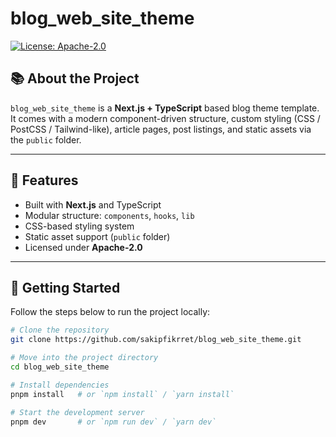 # blog_web_site_theme

[![License: Apache-2.0](https://img.shields.io/badge/license-Apache%202.0-blue.svg)](LICENSE)

## 📚 About the Project

`blog_web_site_theme` is a **Next.js + TypeScript** based blog theme template.  
It comes with a modern component-driven structure, custom styling (CSS / PostCSS / Tailwind-like), article pages, post listings, and static assets via the `public` folder.  

---

## 🧰 Features

- Built with **Next.js** and TypeScript  
- Modular structure: `components`, `hooks`, `lib`  
- CSS-based styling system  
- Static asset support (`public` folder)  
- Licensed under **Apache-2.0**  

---

## 🚀 Getting Started

Follow the steps below to run the project locally:

```bash
# Clone the repository
git clone https://github.com/sakipfikrret/blog_web_site_theme.git

# Move into the project directory
cd blog_web_site_theme

# Install dependencies
pnpm install   # or `npm install` / `yarn install`

# Start the development server
pnpm dev       # or `npm run dev` / `yarn dev`
